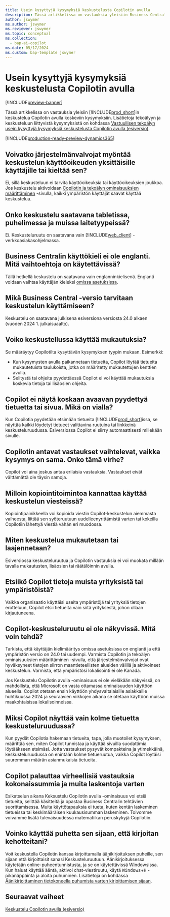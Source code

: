 ```yaml
---
title: Usein kysyttyjä kysymyksiä keskustelusta Copilotin avulla
description: Tässä artikkelissa on vastauksia yleisiin Business Centralin keskustelua Copilotin avulla koskeviin kysymyksiin.
author: jswymer
ms.author: jswymer
ms.reviewer: jswymer
ms.topic: conceptual
ms.collection:
  - bap-ai-copilot
ms.date: 05/17/2024
ms.custom: bap-template jswymer
---
```

# Usein kysyttyjä kysymyksiä keskustelusta Copilotin avulla

[!INCLUDE[preview-banner](includes/preview-banner.md)]

Tässä artikkelissa on vastauksia yleisiin [!INCLUDE[prod_short](includes/prod_short.md)]in keskustelua Copilotin avulla koskeviin kysymyksiin. Lisätietoja tekoälyyn ja keskusteluun liittyvistä kysymyksistä on kohdassa [Vastuullisen tekoälyn usein kysyttyjä kysymyksiä keskustelusta Copilotin avulla (esiversio)](faqs-chat-with-copilot.md).

[!INCLUDE[production-ready-preview-dynamics365](includes/production-ready-preview-dynamics365.md)]

## Voivatko järjestelmänvalvojat myöntää keskustelun käyttöoikeuden yksittäisille käyttäjille tai kieltää sen?

Ei, sillä keskusteluun ei tarvita käyttöoikeuksia tai käyttöoikeuksien joukkoa. Jos keskustelu aktivoidaan [Copilotin ja tekoälyn ominaisuuksien määrittäminen](enable-ai.md) -sivulla, kaikki ympäristön käyttäjät saavat käyttää keskustelua.
 
## Onko keskustelu saatavana tabletissa, puhelimessa ja muissa laitetyypeissä?

Ei. Keskusteluruutu on saatavana vain [!INCLUDE[web_client](includes/web_client.md)] -verkkoasiakasohjelmassa.

## Business Centralin käyttökieli ei ole englanti. Mitä vaihtoehtoja on käytettävissä?

Tällä hetkellä keskustelu on saatavana vain englanninkielisenä. Englanti voidaan vaihtaa käyttäjän kieleksi [omissa asetuksissa](ui-change-basic-settings.md#language).

## Mikä Business Central -versio tarvitaan keskustelun käyttämiseen?

Keskustelu on saatavana julkisena esiversiona versiosta 24.0 alkaen (vuoden 2024 1. julkaisuaalto).

## Voiko keskustellussa käyttää mukautuksia?

Se määräytyy Copilotilta kysyttävän kysymyksen tyypin mukaan. Esimerkki:

- Kun kysymysten avulla paikannetaan tietueita, Copilot löytää tietueita mukautetuista taulukoista, jotka on määritetty mukautettujen kenttien avulla.
- Selitystä tai ohjeita pyydettäessä Copilot ei voi käyttää mukautuksia koskevia tietoja tai lisäosien ohjeita.

## Copilot ei näytä koskaan avaavan pyydettyä tietuetta tai sivua. Mikä on vialla?

Kun Copilotia pyydetään etsimään tietueita [!INCLUDE[prod_short](includes/prod_short.md)]issa, se näyttää kaikki löydetyt tietueet valittavina ruutuina tai linkkeinä keskusteluruudussa. Esiversiossa Copilot ei siirry automaattisesti millekään sivulle.

## Copilotin antavat vastaukset vaihtelevat, vaikka kysymys on sama. Onko tämä virhe?

Copilot voi aina joskus antaa erilaisia vastauksia. Vastaukset eivät välttämättä ole täysin samoja.

## Milloin kopiointitoimintoa kannattaa käyttää keskustelun viesteissä?

Kopiointipainikkeella voi kopioida viestin Copilot-keskustelun aiemmasta vaiheesta, liittää sen syöteruutuun uudelleenyrittämistä varten tai kokeilla Copilotiin lähettyä viestiä vähän eri muodossa.

## Miten keskustelua mukautetaan tai laajennetaan?

Esiversiossa keskusteluruutua ja Copilotin vastauksia ei voi muokata millään tavalla mukautusten, lisäosien tai räätälöinnin avulla.

## Etsiikö Copilot tietoja muista yrityksistä tai ympäristöistä?

Vaikka organisaatio käyttäisi useita ympäristöjä tai yrityksiä tietojen erotteluun, Copilot etsii tietueita vain siitä yrityksestä, johon ollaan kirjautuneena.

## Copilot-keskusteluruutu ei ole näkyvissä. Mitä voin tehdä?

Tarkista, että käyttäjän kielimääritys omissa asetuksissa on englanti ja että ympäristön versio on 24.0 tai uudempi. Varmista Copilotin ja tekoälyn ominaisuuksien määrittäminen -sivulla, että järjestelmänvalvojat ovat hyväksyneet tietojen siirron maantieteellisten alueiden välillä ja aktivoineet keskustelun. Varmista, että ympäristösi lokalisointi ei ole Kanada.

Jos Keskustelu Copilotin avulla -ominaisuus ei ole vieläkään näkyvissä, on mahdollista, että Microsoft on vasta ottamassa ominaisuuden käyttöön alueella. Copilot otetaan ensin käyttöön yhdysvaltalaisille asiakkaille huhtikuussa 2024 ja seuraavien viikkojen aikana se otetaan käyttöön muissa maakohtaisissa lokalisoinneissa.

## Miksi Copilot näyttää vain kolme tietuetta keskusteluruudussa?

Kun pyydät Copilotia hakemaan tietueita, tapa, jolla muotoilet kysymyksen, määrittää sen, miten Copilot tunnistaa ja käyttää sivuilla suodattimia löytääkseen etsimäsi. Jotta vastaukset pysyvät kompakteina ja ytimekkäinä, keskusteluruudussa on enintään kolme tietueruutua, vaikka Copilot löytäisi suuremman määrän asianmukaisia tietueita.

## Copilot palauttaa virheellisiä vastauksia kokonaissummia ja muita laskentoja varten

Esikatselun aikana Keksustelu Copilotin avulla -ominaisuus voi etsiä tietueita, selittää käsitteitä ja opastaa Business Centralin tehtävien suorittamisessa. Muita käyttötapauksia ei tueta, kuten kentän laskeminen tietueissa tai keskimääräisen kuukausisumman laskeminen. Toivomme voivamme lisätä tulevaisuudessa matematiikan peruskykyjä Copilotiin.

## Voinko käyttää puhetta sen sijaan, että kirjoitan kehotteitani?

Voit keskustella Copilotin kanssa kirjoittamalla äänikirjoituksen puheille, sen sijaan että kirjoittaisit sanasi Keskusteluruutuun. Äänikirjoituksessa käytetään online-puheentunnistusta, ja se on käytettävissä Windowsissa. Kun haluat käyttää ääntä, aktivoi chat-viestiruutu, käytä <kbd>Windows</kbd>+<kbd>H</kbd> -pikanäppäintä ja aloita puhuminen. Lisätietoja on kohdassa [Äänikirjoittaminen tietokoneella puhumista varten kirjoittamisen sijaan](https://support.microsoft.com/windows/use-voice-typing-to-talk-instead-of-type-on-your-pc-fec94565-c4bd-329d-e59a-af033fa5689f).

## Seuraavat vaiheet

[Keskustelu Copilotin avulla (esiversio)](chat-with-copilot.md)
